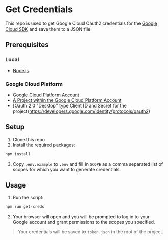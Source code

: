 # Get Credentials

This repo is used to get Google Cloud Oauth2 credentials for the [Google Cloud SDK](https://cloud.google.com/sdk/) and save them to a JSON file.

## Prerequisites

### Local

- [Node.js](https://nodejs.org/en/)

### Google Cloud Platform

- [Google Cloud Platform Account](https://cloud.google.com/)
- [A Project within the Google Cloud Platform Account](https://developers.google.com/workspace/guides/create-project)
- [Oauth 2.0 "Desktop" type Client ID and Secret for the project(https://developers.google.com/identity/protocols/oauth2)

## Setup

1. Clone this repo
2. Install the required packages:

```bash
npm install
```

3. Copy `.env.example` to `.env` and fill in `SCOPE` as a comma separated list of scopes for which you want to generate credentials.

## Usage

1. Run the script:

```bash
npm run get-creds
```

2. Your browser will open and you will be prompted to log in to your Google account and grant permissions to the scopes you specified.

> Your credentials will be saved to `token.json` in the root of the project.
